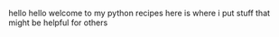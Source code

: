 hello hello welcome to my python recipes 
here is where i put stuff that might be helpful for others 
